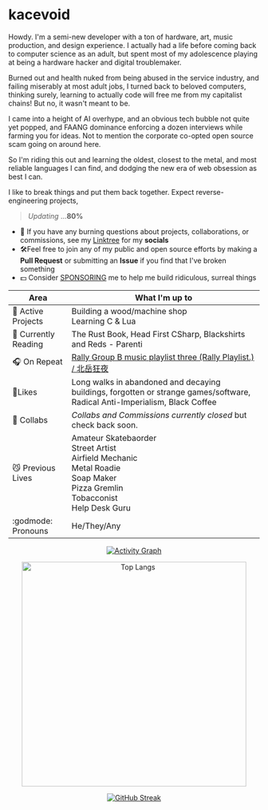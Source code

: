 # kacevoid

Howdy. I'm a semi-new developer with a ton of hardware, art, music production, and design experience. I actually had a life before coming back to computer science as an adult, but spent most of my adolescence playing at being a hardware hacker and digital troublemaker.

Burned out and health nuked from being abused in the service industry, and failing miserably at most adult jobs, I turned back to beloved computers, thinking surely, learning to actually code will free me from my capitalist chains! But no, it wasn't meant to be.

I came into a height of AI overhype, and an obvious tech bubble not quite yet popped, and FAANG dominance enforcing a dozen interviews while farming you for ideas. Not to mention the corporate co-opted open source scam going on around here.

So I'm riding this out and learning the oldest, closest to the metal, and most reliable languages I can find, and dodging the new era of web obsession as best I can.

I like to break things and put them back together. Expect reverse-engineering projects, 

>*Updating* ...**80%**

- 💬 If you have any burning questions about projects, collaborations, or commissions, see my [Linktree](https://linktr.ee/KaceVOID) for my **socials**
- 🛠️Feel free to join any of my public and open source efforts by making a **Pull Request** or submitting an **Issue** if you find that I've broken something
- 💵 Consider [SPONSORING](https://github.com/sponsors/kacevoid) me to help me build ridiculous, surreal things

| Area| What I'm up to|
|-|-|
|🔨 Active Projects| Building a wood/machine shop<br>Learning C & Lua | 
|📕 Currently Reading| The Rust Book, Head First CSharp, Blackshirts and Reds - Parenti|
|🎧 On Repeat| [Rally Group B music playlist three (Rally Playlist.) / 北岳狂夜](https://www.youtube.com/watch?v=9I0ZPW0ja_Q) |
|📎Likes| Long walks in abandoned and decaying buildings, forgotten or strange games/software, Radical Anti-Imperialism, Black Coffee|
|💬 Collabs|*Collabs and Commissions currently closed* but check back soon.|
|😼 Previous Lives| Amateur Skatebaorder<br>Street Artist<br>Airfield Mechanic<br>Metal Roadie<br>Soap Maker<br>Pizza Gremlin<br>Tobacconist<br>Help Desk Guru|
|:godmode: Pronouns| He/They/Any |

<!--|:feelsgood: :godmode: :hurtrealbad: :finnadie:|:rage2: :trollface: :suspect:|-->

<div class="container" align="center">

[![Activity Graph](https://github-readme-activity-graph.vercel.app/graph?username=kacevoid&theme=react-dark)]()

<img alt="Top Langs" width="450" src="https://github-readme-stats.vercel.app/api/top-langs/?username=kacevoid&hide=scss,css,javascript,html&layout=compact&theme=dark">

[![GitHub Streak](https://github-readme-streak-stats.herokuapp.com?user=kacevoid&theme=bear&border_radius=0&date_format=%5BY%20%5DM%20j&hide_longest_streak=false)](https://git.io/streak-stats)

</div>
